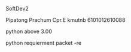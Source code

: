 SoftDev2

Pipatong Prachum Cpr.E kmutnb 6101012610088

python above 3.00 

python requierment packet 
    -re 
